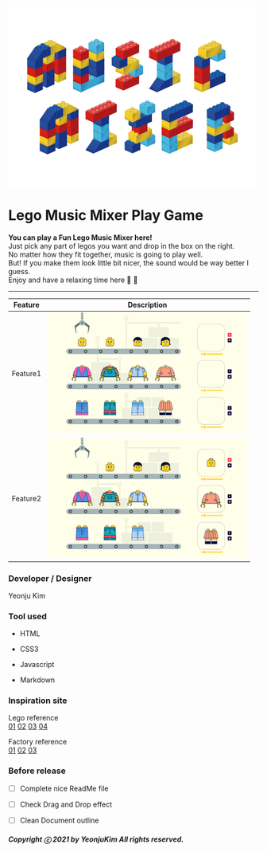<img src="images/movingtitle.gif">



# Lego Music Mixer Play Game

**You can play a Fun Lego Music Mixer here!**  
Just pick any part of legos you want and drop in the box on the right.   
No matter how they fit together, music is going to play well.  
But! If you make them look little bit nicer, the sound would be way better I guess.  
Enjoy and have a relaxing time here 🎵 :musical_note:


---


| Feature  | Description                 |
| -------- | --------------------------- |
| Feature1 | <img src="images/feature1-01.jpg" width="400"> |
| Feature2 | <img src="images/feature2-01.jpg" width="400"> |

### Developer / Designer

Yeonju Kim

### Tool used

- HTML

- CSS3

- Javascript

- Markdown

### Inspiration site

Lego reference  
[01](https://chasematt.com/LEGO-Wes-Anderson)
[02](https://chasematt.com/LEGO-Wes-Anderson)
[03](https://www.pinterest.co.kr/pin/461337555582712448/)
[04](https://dribbble.com/shots/4893105-1-Dribbble-Invite)

Factory reference  
[01](https://www.pinterest.co.kr/pin/63331938499008888/)
[02](https://www.pinterest.co.kr/pin/173247916899383815/)
[03](https://www.pinterest.co.kr/pin/259027416046906560/)

### Before release

- [ ] Complete nice ReadMe file
- [ ] Check Drag and Drop effect
- [ ] Clean Document outline


##### Copyright ⓒ 2021 by YeonjuKim All rights reserved.
